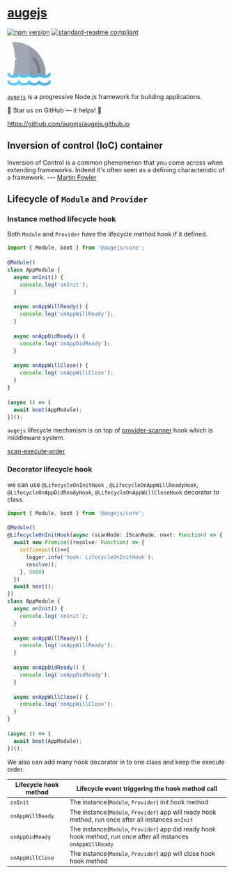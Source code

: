 # [augejs](https://github.com/augejs/augejs.github.io)

[![npm version](https://badge.fury.io/js/%40augejs%2Fcore.svg)](https://www.npmjs.com/package/@augejs/core) [![standard-readme compliant](https://img.shields.io/badge/readme%20style-standard-brightgreen.svg?style=flat-square)](https://github.com/RichardLitt/standard-readme)

<img height="100px" src="../assets/logo.svg">

[`augejs`](https://github.com/augejs/augejs.github.io) is a progressive Node.js framework for building applications.

:star2: Star us on GitHub — it helps! :clap:

https://github.com/augejs/augejs.github.io

## Inversion of control (IoC) container

Inversion of Control is a common phenomenon that you come across when extending frameworks. Indeed it's often seen as a defining characteristic of a framework.  --- [Martin Fowler](https://www.martinfowler.com/bliki/InversionOfControl.html)

## Lifecycle of `Module` and `Provider`

### Instance method lifecycle hook

Both `Module` and `Provider` have the lifecycle method hook if it defined.

```javascript
import { Module, boot } from '@augejs/core';

@Module()
class AppModule {
  async onInit() {
    console.log('onInit');
  }

  async onAppWillReady() {
    console.log('onAppWillReady');
  }

  async onAppDidReady() {
    console.log('onAppDidReady');
  }

  async onAppWillClose() {
    console.log('onAppWillClose');
  }
}

(async () => {
  await boot(AppModule);
})();
```

`augejs` lifecycle mechanism is on top of [provider-scanner](https://github.com/augejs/provider-scanner#hookmetadata) hook which is middleware system.

[scan-execute-order](https://github.com/augejs/provider-scanner/raw/master/docs/assets/scan-execute-order.png)

### Decorator lifecycle hook

we can use `@LifecycleOnInitHook` , `@LifecycleOnAppWillReadyHook`, `@LifecycleOnAppDidReadyHook`, `@LifecycleOnAppWillCloseHook` decorator to class.

```ts
import { Module, boot } from '@augejs/core';

@Module()
@LifecycleOnInitHook(async (scanNode: IScanNode, next: Function) => {
  await new Promise((resolve: Function) => {
    setTimeout(()=>{
      logger.info('hook: LifecycleOnInitHook');
      resolve();
    }, 5000)
  })
  await next();
})
class AppModule {
  async onInit() {
    console.log('onInit');
  }

  async onAppWillReady() {
    console.log('onAppWillReady');
  }

  async onAppDidReady() {
    console.log('onAppDidReady');
  }

  async onAppWillClose() {
    console.log('onAppWillClose');
  }
}

(async () => {
  await boot(AppModule);
})();
```

We also can add many hook decorator in to one class and keep the execute order.

| Lifecycle hook method | Lifecycle event triggering the hook method call |
| - | - |
| `onInit` | The instance(`Module`, `Provider`) init hook method |
| `onAppWillReady` | The instance(`Module`, `Provider`) app will ready hook method, run once after all instances `onInit` |
| `onAppDidReady` | The instance(`Module`, `Provider`) app did ready hook hook method, run once after all instances `onAppWillReady` |
| `onAppWillClose` | The instance(`Module`, `Provider`) app will close hook hook method |
